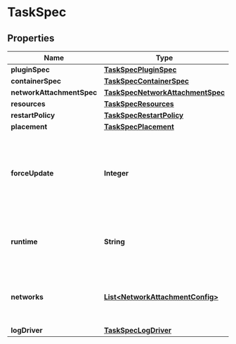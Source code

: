 
# TaskSpec

## Properties
Name | Type | Description | Notes
------------ | ------------- | ------------- | -------------
**pluginSpec** | [**TaskSpecPluginSpec**](TaskSpecPluginSpec.md) |  |  [optional]
**containerSpec** | [**TaskSpecContainerSpec**](TaskSpecContainerSpec.md) |  |  [optional]
**networkAttachmentSpec** | [**TaskSpecNetworkAttachmentSpec**](TaskSpecNetworkAttachmentSpec.md) |  |  [optional]
**resources** | [**TaskSpecResources**](TaskSpecResources.md) |  |  [optional]
**restartPolicy** | [**TaskSpecRestartPolicy**](TaskSpecRestartPolicy.md) |  |  [optional]
**placement** | [**TaskSpecPlacement**](TaskSpecPlacement.md) |  |  [optional]
**forceUpdate** | **Integer** | A counter that triggers an update even if no relevant parameters have been changed.  |  [optional]
**runtime** | **String** | Runtime is the type of runtime specified for the task executor.  |  [optional]
**networks** | [**List&lt;NetworkAttachmentConfig&gt;**](NetworkAttachmentConfig.md) | Specifies which networks the service should attach to. |  [optional]
**logDriver** | [**TaskSpecLogDriver**](TaskSpecLogDriver.md) |  |  [optional]



